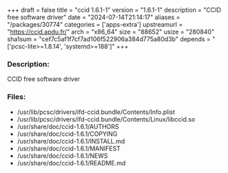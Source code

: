 +++
draft = false
title = "ccid 1.6.1-1"
version = "1.6.1-1"
description = "CCID free software driver"
date = "2024-07-14T21:14:17"
aliases = "/packages/30774"
categories = ['apps-extra']
upstreamurl = "https://ccid.apdu.fr/"
arch = "x86_64"
size = "88652"
usize = "280840"
sha1sum = "cef7c5af1f7cf7ad106f522906a384d775a80d3b"
depends = "['pcsc-lite>=1.8.14', 'systemd>=188']"
+++
### Description: 
CCID free software driver

### Files: 
* /usr/lib/pcsc/drivers/ifd-ccid.bundle/Contents/Info.plist
* /usr/lib/pcsc/drivers/ifd-ccid.bundle/Contents/Linux/libccid.so
* /usr/share/doc/ccid-1.6.1/AUTHORS
* /usr/share/doc/ccid-1.6.1/COPYING
* /usr/share/doc/ccid-1.6.1/INSTALL.md
* /usr/share/doc/ccid-1.6.1/MANIFEST
* /usr/share/doc/ccid-1.6.1/NEWS
* /usr/share/doc/ccid-1.6.1/README.md
